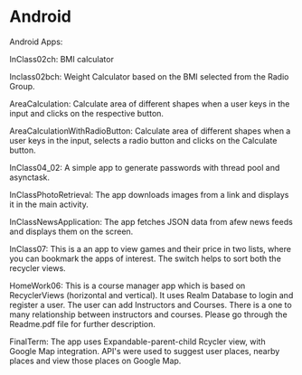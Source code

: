 # Android
Android Apps:

InClass02ch: BMI calculator

Inclass02bch: Weight Calculator based on the BMI selected from the Radio Group.

AreaCalculation: Calculate area of different shapes when a user keys in the input and clicks on the respective button.

AreaCalculationWithRadioButton: Calculate area of different shapes when a user keys in the input, selects a radio button and clicks on the Calculate button.

InClass04_02: A simple app to generate passwords with thread pool and asynctask.

InClassPhotoRetrieval: The app downloads images from a link and displays it in the main activity.

InClassNewsApplication: The app fetches JSON data from afew news feeds and displays them on the screen.

InClass07: This is a an app to view games and their price in two lists, where you can bookmark the apps of interest. The switch helps to sort both the recycler views.  

HomeWork06: This is a course manager app which is based on RecyclerViews (horizontal and vertical). It uses Realm Database to login and register a user. The user can add Instructors and Courses. There is a one to many relationship between instructors and courses. Please go through the Readme.pdf file for further description.

FinalTerm: The app uses Expandable-parent-child Rcycler view, with Google Map integration. API's were used to suggest user places, nearby places and view those places on Google Map.
